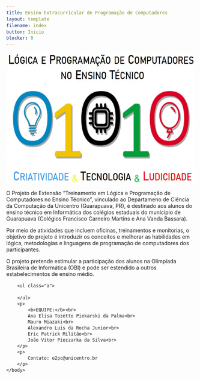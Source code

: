 ```yaml
---
title: Ensino Extracurricular de Programação de Computadores
layout: template
filename: index
button: Inicio
blocker: 0
--- 
```


<html>
	<body>
		<p align="center">
		<img width="500" height="350" align="center" src="images/67c1aa8a-0608-4500-8ca7-33b7ee4532c8.jpg"/>
		</p>
		<p align="justified">
			O Projeto de Extensão “Treinamento em Lógica e Programação de Computadores no Ensino Técnico”, vinculado ao Departameno de Ciência da Computação da Unicentro (Guarapuava, PR), é destinado aos alunos do ensino técnico em Informática dos colégios estaduais do município de Guarapuava (Colégios Francisco Carneiro Martins e Ana Vanda Bassara). </p>
		<p> Por meio de atividades que incluem oficinas, treinamentos e monitorias, o objetivo do projeto é introduzir os conceitos e melhorar as habilidades em lógica, metodologias e linguagens de programação de computadores dos participantes.
		</p>
		<p> O projeto pretende estimular a participação dos alunos na Olimpíada Brasileira de Informática (OBI) e pode ser estendido a outros estabelecimentos de ensino médio.	</p>

		<ul class="a">
			
		</ul>
		<p>
			<b>EQUIPE:</b><br>
			Ana Elisa Tozetto Piekarski da Palma<br>
			Mauro Miazaki<br>
			Alexandro Luis da Rocha Junior<br>
			Eric Patrick Militão<br>
			João Vitor Pieczarka da Silva<br>
		</p>
		<p>
			Contato: e2pc@unicentro.br
		</p>
	</body>
</html>
